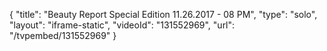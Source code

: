 {
    "title": "Beauty Report Special Edition 11.26.2017 - 08 PM",
    "type": "solo",
    "layout": "iframe-static",
    "videoId": "131552969",
    "url": "\/tvpembed\/131552969"
}